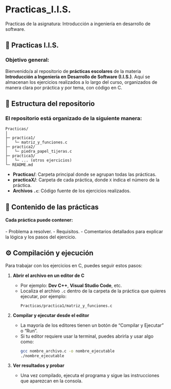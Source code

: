 # Practicas_I.I.S.
Practicas de la asignatura: Introducción a ingeniería en desarrollo de software.

## :page_with_curl: Practicas I.I.S.

### Objetivo general:
Bienvenido/a al repositorio de **prácticas escolares** de la materia **Introducción a Ingeniería en Desarrollo de Software (I.I.S.)**. Aquí se almacenan los ejercicios realizados a lo largo del curso, organizados de manera clara por práctica y por tema, con código en C.

## 📂 Estructura del repositorio

### El repositorio está organizado de la siguiente manera:

```text
Practicas/
│
├─ practica1/
│   └─ matriz_y_funciones.c
├─ practica2/
│   └─ piedra_papel_tijeras.c
├─ practica3/
│   └─ ... (otros ejercicios)
└─ README.md
```

- **Practicas/**: Carpeta principal donde se agrupan todas las prácticas.
- **practicaX/**: Carpeta de cada práctica, donde `X` indica el número de la práctica.
- **Archivos `.c`**: Código fuente de los ejercicios realizados.

<h2>📝 Contenido de las prácticas</h2>

<h4>Cada práctica puede contener:</h4>
- Problema a resolver.
- Requisitos.
- Comentarios detallados para explicar la lógica y los pasos del ejercicio.

<h2>⚙️ Compilación y ejecución</h2>

Para trabajar con los ejercicios en C, puedes seguir estos pasos:

1. **Abrir el archivo en un editor de C**  
   - Por ejemplo: **Dev C++**, **Visual Studio Code**, etc.  
   - Localiza el archivo `.c` dentro de la carpeta de la práctica que quieres ejecutar, por ejemplo:  
     ```
     Practicas/practica1/matriz_y_funciones.c
     ```

2. **Compilar y ejecutar desde el editor**  
   - La mayoría de los editores tienen un botón de “Compilar y Ejecutar” o “Run”.  
   - Si tu editor requiere usar la terminal, puedes abrirla y usar algo como:
     ```bash
     gcc nombre_archivo.c -o nombre_ejecutable
     ./nombre_ejecutable
     ```

3. **Ver resultados y probar**  
   - Una vez compilado, ejecuta el programa y sigue las instrucciones que aparezcan en la consola. 
